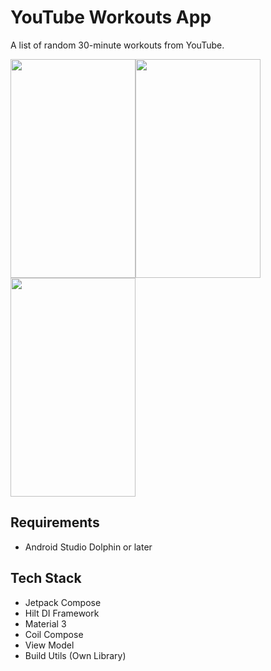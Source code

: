 # YouTube Workouts App
A list of random 30-minute workouts from YouTube. 

<img src="https://github.com/vinchamp77/YoutubeWorkouts/blob/master/screenshots/Screenshot_01.png" width="200" height="350" /><img src="https://github.com/vinchamp77/YoutubeWorkouts/blob/master/screenshots/Screenshot_Tablet_01.png" width="200" height="350" /><img src="https://github.com/vinchamp77/YoutubeWorkouts/blob/master/screenshots/Screenshot_Tablet_10Inch_01.png" width="200" height="350" />

## Requirements
- Android Studio Dolphin or later

## Tech Stack
- Jetpack Compose
- Hilt DI Framework
- Material 3
- Coil Compose
- View Model
- Build Utils (Own Library)
